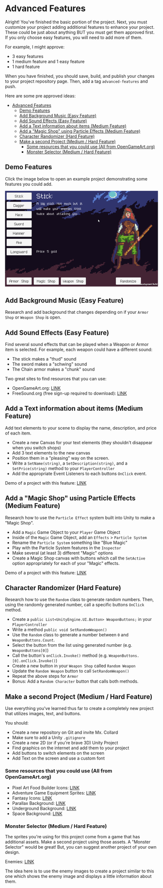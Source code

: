 # Advanced Features

Alright! You've finished the basic portion of the project. Next, you must
customize your project adding additional features to enhance your project. These
could be just about anything BUT you must get them approved first. If you only
choose easy features, you will need to add more of them.

For example, I might approve:

* 3 easy features
* 1 medium feature and 1 easy feature
* 1 hard feature

When you have finished, you should save, build, and publish your changes to your project repository page. Then, add a tag `advanced-features` and push.

Here are some pre approved ideas:

- [Advanced Features](#advanced-features)
  - [Demo Features](#demo-features)
  - [Add Background Music (Easy Feature)](#add-background-music-easy-feature)
  - [Add Sound Effects (Easy Feature)](#add-sound-effects-easy-feature)
  - [Add a Text information about items (Medium Feature)](#add-a-text-information-about-items-medium-feature)
  - [Add a "Magic Shop" using Particle Effects (Medium Feature)](#add-a-magic-shop-using-particle-effects-medium-feature)
  - [Character Randomizer (Hard Feature)](#character-randomizer-hard-feature)
  - [Make a second Project (Medium / Hard Feature)](#make-a-second-project-medium--hard-feature)
    - [Some resources that you could use (All from OpenGameArt.org)](#some-resources-that-you-could-use-all-from-opengameartorg)
    - [Monster Selector (Medium / Hard Feature)](#monster-selector-medium--hard-feature)

## Demo Features

Click the image below to open an example project demonstrating some features you could add.

<a href="https://jcollard.github.io/CharacterCreatorDemo/" target="_blank"><img src="images/demo.png"></a>

## Add Background Music (Easy Feature)

Research and add background that changes depending on if your `Armor Shop` or
`Weapon Shop` is open.

## Add Sound Effects (Easy Feature)

Find several sound effects that can be played when a Weapon or Armor item is
selected. For example, each weapon could have a different sound: 

* The stick makes a "thud" sound
* The sword makes a "schwing" sound
* The Chain armor makes a "chunk" sound

Two great sites to find resources that you can use:

* OpenGameArt.org: [LINK](https://opengameart.org/)
* FreeSound.org (free sign-up required to download): [LINK](http://www.freesound.org/)

## Add a Text information about items (Medium Feature)

Add text elements to your scene to display the name, description, and price of
each item.

* Create a new Canvas for your text elements (they shouldn't disappear when you
  switch shops)
* Add 3 text elements to the new canvas
* Position them in a "pleasing" way on the screen.
* Write a `SetName(string)`, a `SetDescription(string)`, and a
  `SetPrice(string)` method to your `PlayerController`
* Add the appropriate Event Listeners to each buttons `OnClick` event.

Demo of a project with this feature: [LINK](https://jcollard.github.io/CharacterCreatorDemo/)

## Add a "Magic Shop" using Particle Effects (Medium Feature)

Research how to use the `Particle Effect` system built into Unity to make a
"Magic Shop".

* Add a `Magic` Game Object to your `Player` Game Object
* Inside of the `Magic` Game Object, add an `Effects` > `Particle System`
* Rename the `Particle System` something like "Blue Magic"
* Play with the Particle System features in the `Inspector`
* Make several (at least 3) different "Magic" options
* Create a Magic Shop canvas with buttons which call the `SetActive` option
  appropriately for each of your "Magic" effects.

Demo of a project with this feature: [LINK](https://jcollard.github.io/CharacterCreatorDemo/)

## Character Randomizer (Hard Feature)

Research how to use the `Random` class to generate random numbers. Then, using
the randomly generated number, call a specific buttons `OnClick` method.

* Create a `public List<UnityEngine.UI.Button> WeaponButtons;` in your
  `PlayerController`
* Write a method `public void SetRandomWeapon()`
* Use the `Random` class to generate a number between `0` and
  `WeaponButtons.Count`.
* Select the button from the list using generated number (e.g.
  `WeaponButtons[0]`)
* Call the button's `onClick.Invoke()` method (e.g.
  `WeaponButtons.[0].onClick.Invoke()`)
* Create a new button in your `Weapon Shop` called `Random Weapon`
* Update the `Random Weapon` button to call `SetRandomWeapon()`
* Repeat the above steps for `Armor`
* Bonus: Add a `Random Character` button that calls both methods.

## Make a second Project (Medium / Hard Feature)

Use everything you've learned thus far to create a completely new project that
utilizes images, text, and buttons.

You should:

* Create a new repository on Git and invite Mx. Collard
* Make sure to add a Unity `.gitignore`
* Create a new 2D (or if you're brave 3D) Unity Project
* Find graphics on the internet and add them to your project
* Add buttons to switch elements on the screen
* Add Text on the screen and use a custom font

### Some resources that you could use (All from OpenGameArt.org)

* Pixel Art Food Builder Icons: [LINK](https://opengameart.org/content/lpc-meals)
* Adventure Game Equipment Sprites: [LINK](https://opengameart.org/content/armor-icons-by-equipment-slot)
* Fantasy Icons: [LINK](https://opengameart.org/content/fantasy-icon-pack-by-ravenmore-0)
* Parallax Background: [LINK](https://opengameart.org/content/pixel-art-parallax-background)
* Underground Background: [LINK](https://opengameart.org/content/underground-sidescroller-background)
* Space Background: [LINK](https://opengameart.org/content/space-background-3)

### Monster Selector (Medium / Hard Feature)

The sprites you're using for this project come from a game that has additional
assets. Make a second project using those assets. A "Monster Selector" would be
great! But, you can suggest another project of your own design.


Enemies: [LINK](Files/enemies.zip)

The idea here is to use the enemy images to create a project similar to this one
which shows the enemy image and displays a little information about them.